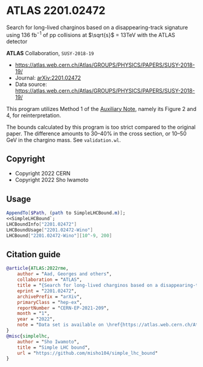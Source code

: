 # ATLAS 2201.02472

Search for long-lived charginos based on a disappearing-track signature using 136 fb$^{-1}$ of pp collisions at $\sqrt{s}$ = 13TeV with the ATLAS detector

**ATLAS** Collaboration, `SUSY-2018-19`

- <https://atlas.web.cern.ch/Atlas/GROUPS/PHYSICS/PAPERS/SUSY-2018-19/>
- Journal:
  [arXiv:2201.02472](https://arxiv.org/abs/2201.02472)
- Data source: <https://atlas.web.cern.ch/Atlas/GROUPS/PHYSICS/PAPERS/SUSY-2018-19/>

This program utilizes Method 1 of the [Auxiliary Note](https://atlas.web.cern.ch/Atlas/GROUPS/PHYSICS/PAPERS/SUSY-2018-19/hepdata_info.pdf),
namely its Figure 2 and 4, for reinterpretation.

The bounds calculated by this program is too strict compared to the original paper.
The difference amounts to 30–40% in the cross section, or 10–50 GeV in the chargino mass.
See `validation.wl`.

## Copyright

- Copyright 2022 CERN
- Copyright 2022 Sho Iwamoto

## Usage

```mathematica
AppendTo[$Path, (path to SimpleLHCBound.m)];
<<SimpleLHCBound`;
LHCBoundInfo["2201.02472"]
LHCBoundUsage["2201.02472-Wino"]
LHCBound["2201.02472-Wino"][10^-9, 200]
```

## Citation guide

```bibtex
@article{ATLAS:2022rme,
    author = "Aad, Georges and others",
    collaboration = "ATLAS",
    title = "{Search for long-lived charginos based on a disappearing-track signature using 136 fb$^{-1}$ of $pp$ collisions at $\sqrt{s}$ = 13 TeV with the ATLAS detector}",
    eprint = "2201.02472",
    archivePrefix = "arXiv",
    primaryClass = "hep-ex",
    reportNumber = "CERN-EP-2021-209",
    month = "1",
    year = "2022",
    note = "Data set is available on \href{https://atlas.web.cern.ch/Atlas/GROUPS/PHYSICS/PAPERS/SUSY-2018-19/}{ATLAS website}"
}
@misc{simplelhc,
    author = "Sho Iwamoto",
    title = "Simple LHC bound",
    url = "https://github.com/misho104/simple_lhc_bound"
}
```
